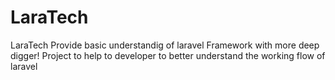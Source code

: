 # LaraTech
LaraTech Provide basic understandig of laravel Framework with more deep digger! 
Project to help to developer to better understand the working flow of laravel 
